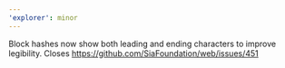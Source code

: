 ```yaml
---
'explorer': minor
---
```


Block hashes now show both leading and ending characters to improve legibility. Closes https://github.com/SiaFoundation/web/issues/451

